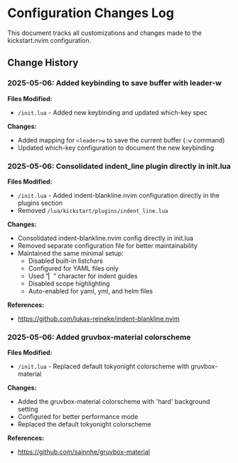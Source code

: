 # Configuration Changes Log

This document tracks all customizations and changes made to the kickstart.nvim configuration.

## Change History

### 2025-05-06: Added keybinding to save buffer with leader-w

**Files Modified:**
- `/init.lua` - Added new keybinding and updated which-key spec

**Changes:**
- Added mapping for `<leader>w` to save the current buffer (`:w` command)
- Updated which-key configuration to document the new keybinding

### 2025-05-06: Consolidated indent_line plugin directly in init.lua

**Files Modified:**
- `/init.lua` - Added indent-blankline.nvim configuration directly in the plugins section
- Removed `/lua/kickstart/plugins/indent_line.lua`

**Changes:**
- Consolidated indent-blankline.nvim config directly in init.lua
- Removed separate configuration file for better maintainability
- Maintained the same minimal setup:
  - Disabled built-in listchars
  - Configured for YAML files only
  - Used "▏" character for indent guides
  - Disabled scope highlighting
  - Auto-enabled for yaml, yml, and helm files

**References:**
- https://github.com/lukas-reineke/indent-blankline.nvim

### 2025-05-06: Added gruvbox-material colorscheme

**Files Modified:**
- `/init.lua` - Replaced default tokyonight colorscheme with gruvbox-material

**Changes:**
- Added the gruvbox-material colorscheme with 'hard' background setting
- Configured for better performance mode
- Replaced the default tokyonight colorscheme

**References:**
- https://github.com/sainnhe/gruvbox-material

<!--
Format for each entry:
### YYYY-MM-DD: Brief description of change

**Files Modified:**
- `/path/to/file.lua`

**Changes:**
- Detailed description of what was changed and why
- Any plugins added or removed
- Any key mappings added or modified

**References:**
- Any relevant links, plugin URLs, or documentation references
-->

<!-- Add new changes at the top of this section -->